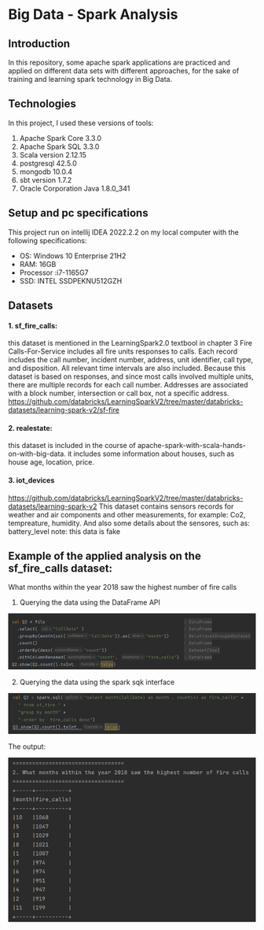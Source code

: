 # Big Data - Spark Analysis
## Introduction
In this repository, some apache spark applications are practiced and applied on different data sets with different approaches, for the sake of training and learning spark technology in Big Data.

## Technologies
In this project, I used these versions of tools:
1. Apache Spark Core 3.3.0
2. Apache Spark SQL 3.3.0
3. Scala version 2.12.15
4. postgresql 42.5.0
5. mongodb 10.0.4
6. sbt version 1.7.2
7. Oracle Corporation Java 1.8.0_341

## Setup and pc specifications
This project run on intellij IDEA 2022.2.2 on my local computer with the following specifications:
* OS: Windows 10 Enterprise 21H2
* RAM: 16GB
* Processor :i7-1165G7
* SSD: INTEL SSDPEKNU512GZH

## Datasets
#### 1. sf_fire_calls: 
this dataset is mentioned in the LearningSpark2.0 textbool in chapter 3
Fire Calls-For-Service includes all fire units responses to calls. Each record includes the call number, incident number, address, unit identifier, call type, and disposition. All relevant time intervals are also included. Because this dataset is based on responses, and since most calls involved multiple units, there are multiple records for each call number. Addresses are associated with a block number, intersection or call box, not a specific address.
https://github.com/databricks/LearningSparkV2/tree/master/databricks-datasets/learning-spark-v2/sf-fire

#### 2. realestate: 
this dataset is included in the course of apache-spark-with-scala-hands-on-with-big-data.
it includes some information about houses, such as house age, location, price.

#### 3. iot_devices
https://github.com/databricks/LearningSparkV2/tree/master/databricks-datasets/learning-spark-v2
This dataset contains sensors records for weather and air components and other measurements, for example: Co2, tempreature, humidity.
And also some details about the sensores, such as: battery_level
note: this data is fake

## Example of the applied analysis on the sf_fire_calls dataset:
What months within the year 2018 saw the highest number of fire calls
1. Querying the data using the DataFrame API

![Query the data using the DataFrame API](./images/DFQuery.png)

2. Querying the data using the spark sqk interface

![Querying the data using the spark sqk interface](./images/DFSQL.png)

The output:

![The output](./images/output.png)
